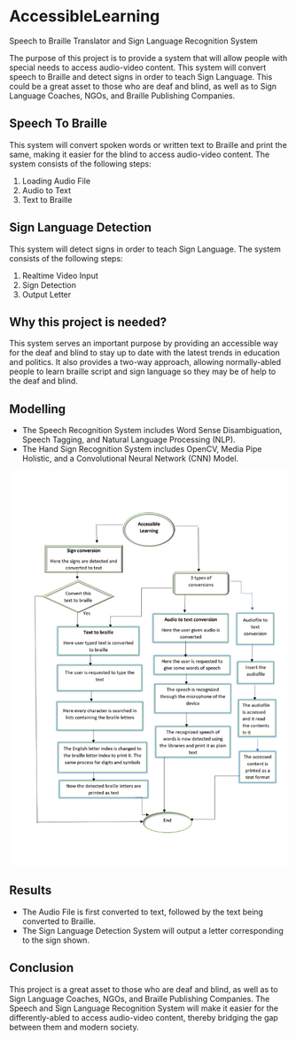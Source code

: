 # AccessibleLearning
Speech to Braille Translator and Sign Language Recognition System 

The purpose of this project is to provide a system that will allow people with special needs to access audio-video content. This system will convert speech to Braille and detect signs in order to teach Sign Language. This could be a great asset to those who are deaf and blind, as well as to Sign Language Coaches, NGOs, and Braille Publishing Companies.

## Speech To Braille

This system will convert spoken words or written text to Braille and print the same, making it easier for the blind to access audio-video content. The system consists of the following steps: 

1. Loading Audio File
2. Audio to Text
3. Text to Braille

## Sign Language Detection

This system will detect signs in order to teach Sign Language. The system consists of the following steps:

1. Realtime Video Input
2. Sign Detection
3. Output Letter

## Why this project is needed?

This system serves an important purpose by providing an accessible way for the deaf and blind to stay up to date with the latest trends in education and politics. It also provides a two-way approach, allowing normally-abled people to learn braille script and sign language so they may be of help to the deaf and blind.

## Modelling

* The Speech Recognition System includes Word Sense Disambiguation, Speech Tagging, and Natural Language Processing (NLP). 
* The Hand Sign Recognition System includes OpenCV, Media Pipe Holistic, and a Convolutional Neural Network (CNN) Model.

![plot](./flow_chart_accessible_Learning(2).jpg)

## Results

* The Audio File is first converted to text, followed by the text being converted to Braille.
* The Sign Language Detection System will output a letter corresponding to the sign shown.

## Conclusion

This project is a great asset to those who are deaf and blind, as well as to Sign Language Coaches, NGOs, and Braille Publishing Companies. The Speech and Sign Language Recognition System will make it easier for the differently-abled to access audio-video content, thereby bridging the gap between them and modern society.
